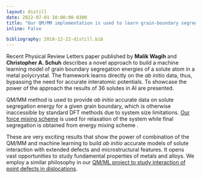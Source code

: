 ```yaml
---
layout: distill
date: 2022-07-01 10:00:00-0300
title: "Our QM/MM implementation is used to learn grain-boundary segregation from first principles."
inline: False

bibliography: 2018-12-22-distill.bib
---
```


Recent Physical Review Letters paper <d-cite key="Wagih2022"></d-cite> published by **Malik Wagih** and **Christopher A. Schuh** describes a novel approach to build a machine learning model of grain boundary segregation energies of a  solute atom in a metal polycrystal. The framework learns directly on the _ab initio_ data, thus, bypassing the need for accurate interatomic potentials. To showcase the power of the approach the results of 36 solutes in Al are presented.

QM/MM method is used to provide _ab initio_ accurate data on solute segregation energy for a given grain boundary, which is otherwise inaccessible by standard DFT methods due to system size limitations. [Our force mixing scheme](https://wiki.fysik.dtu.dk/ase/ase/calculators/qmmm.html?highlight=qmmm#force-based-qm-mm) is used for relaxation of the system while final segregation is obtained from energy mixing scheme <d-cite key="Huber2016, Huber2017"></d-cite>.

These are very exciting results that show the power of combination of the QM/MM and machine learning to build _ab initio_ accurate models of solute interaction with extended defects and microstructural features. It opens vast opportunities to study fundamental properties of metals and alloys. We employ a similar philosophy in our [QM/ML project to study interaction of point defects in dislocations](/projects/qmml).
